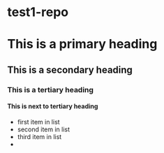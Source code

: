 test1-repo
==========
# This is a primary heading
## This is a secondary heading
### This is a tertiary heading
#### This is next to tertiary heading

* first item in list
* second item in list
* third item in list
* 
